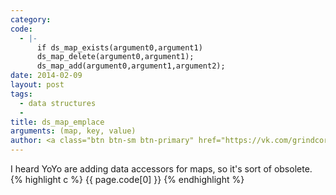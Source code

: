 ```yaml
--- 
category: 
code: 
  - |-
      if ds_map_exists(argument0,argument1)
      ds_map_delete(argument0,argument1);
      ds_map_add(argument0,argument1,argument2);
date: 2014-02-09
layout: post
tags: 
  - data structures
  - 
title: ds_map_emplace
arguments: (map, key, value)
author: <a class="btn btn-sm btn-primary" href="https://vk.com/grindcoreopera"><i class="icon-vk">/</i>grindcoreopera</a>
---
```


I heard YoYo are adding data accessors for maps, so it's sort of obsolete.
{% highlight c %}
  {{ page.code[0] }}
{% endhighlight %}
